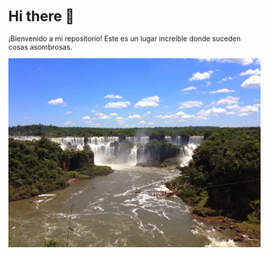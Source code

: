 # Hi there 👋

¡Bienvenido a mi repositorio! Este es un lugar increíble donde suceden cosas asombrosas.

<img alt="Awesome GitHub Profile Readme" src="portada.JPG"> </img>

<!--
**rpriverae/rpriverae** is a ✨ _special_ ✨ repository because its `README.md` (this file) appears on your GitHub profile.

Here are some ideas to get you started:

- 🔭 I’m currently working on ...
- 🌱 I’m currently learning ...
- 👯 I’m looking to collaborate on ...
- 🤔 I’m looking for help with ...
- 💬 Ask me about ...
- 📫 How to reach me: ...
- 😄 Pronouns: ...
- ⚡ Fun fact: ...
-->
